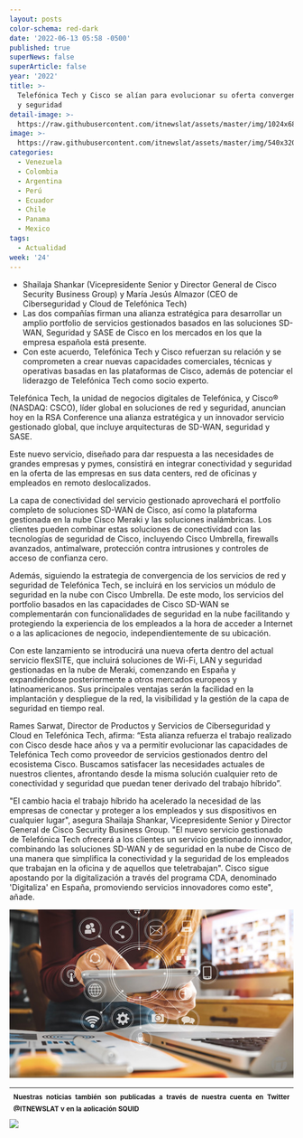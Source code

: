 ```yaml
---
layout: posts
color-schema: red-dark
date: '2022-06-13 05:58 -0500'
published: true
superNews: false
superArticle: false
year: '2022'
title: >-
  Telefónica Tech y Cisco se alían para evolucionar su oferta convergente de red
  y seguridad
detail-image: >-
  https://raw.githubusercontent.com/itnewslat/assets/master/img/1024x680/Cisco-Security-g.jpg
image: >-
  https://raw.githubusercontent.com/itnewslat/assets/master/img/540x320/Cisco-Security-p.jpg
categories:
  - Venezuela
  - Colombia
  - Argentina
  - Perú
  - Ecuador
  - Chile
  - Panama
  - Mexico
tags:
  - Actualidad
week: '24'
---
```

- Shailaja Shankar (Vicepresidente Senior y Director General de Cisco Security Business Group) y María Jesús Almazor (CEO de Ciberseguridad y Cloud de Telefónica Tech)
- Las dos compañías firman una alianza estratégica para desarrollar un amplio portfolio de servicios gestionados basados en las soluciones SD-WAN, Seguridad y SASE de Cisco en los mercados en los que la empresa española está presente.
- Con este acuerdo, Telefónica Tech y Cisco refuerzan su relación y se comprometen a crear nuevas capacidades comerciales, técnicas y operativas basadas en las plataformas de Cisco, además de potenciar el liderazgo de Telefónica Tech como socio experto.

Telefónica Tech, la unidad de negocios digitales de Telefónica, y Cisco® (NASDAQ: CSCO), líder global en soluciones de red y seguridad, anuncian hoy en la RSA Conference una alianza estratégica y un innovador servicio gestionado global, que incluye arquitecturas de SD-WAN, seguridad y SASE.
 
Este nuevo servicio, diseñado para dar respuesta a las necesidades de grandes empresas y pymes, consistirá en integrar conectividad y seguridad en la oferta de las empresas en sus data centers, red de oficinas y empleados en remoto deslocalizados.
 
La capa de conectividad del servicio gestionado aprovechará el portfolio completo de soluciones SD-WAN de Cisco, así como la plataforma gestionada en la nube Cisco Meraki y las soluciones inalámbricas. Los clientes pueden combinar estas soluciones de conectividad con las tecnologías de seguridad de Cisco, incluyendo Cisco Umbrella, firewalls avanzados, antimalware, protección contra intrusiones y controles de acceso de confianza cero.
 
Además, siguiendo la estrategia de convergencia de los servicios de red y seguridad de Telefónica Tech, se incluirá en los servicios un módulo de seguridad en la nube con Cisco Umbrella. De este modo, los servicios del portfolio basados en las capacidades de Cisco SD-WAN se complementarán con funcionalidades de seguridad en la nube facilitando y protegiendo la experiencia de los empleados a la hora de acceder a Internet o a las aplicaciones de negocio, independientemente de su ubicación.
 
Con este lanzamiento se introducirá una nueva oferta dentro del actual servicio flexSITE, que incluirá soluciones de Wi-Fi, LAN y seguridad gestionadas en la nube de Meraki, comenzando en España y expandiéndose posteriormente a otros mercados europeos y latinoamericanos. Sus principales ventajas serán la facilidad en la implantación y despliegue de la red, la visibilidad y la gestión de la capa de seguridad en tiempo real.
 
Rames Sarwat, Director de Productos y Servicios de Ciberseguridad y Cloud en Telefónica Tech, afirma: “Esta alianza refuerza el trabajo realizado con Cisco desde hace años y va a permitir evolucionar las capacidades de Telefónica Tech como proveedor de servicios gestionados dentro del ecosistema Cisco. Buscamos satisfacer las necesidades actuales de nuestros clientes, afrontando desde la misma solución cualquier reto de conectividad y seguridad que puedan tener derivado del trabajo híbrido”.
 
"El cambio hacia el trabajo híbrido ha acelerado la necesidad de las empresas de conectar y proteger a los empleados y sus dispositivos en cualquier lugar", asegura Shailaja Shankar, Vicepresidente Senior y Director General de Cisco Security Business Group. "El nuevo servicio gestionado de Telefónica Tech ofrecerá a los clientes un servicio gestionado innovador, combinando las soluciones SD-WAN y de seguridad en la nube de Cisco de una manera que simplifica la conectividad y la seguridad de los empleados que trabajan en la oficina y de aquellos que teletrabajan". Cisco sigue apostando por la digitalización a través del programa CDA, denominado 'Digitaliza' en España, promoviendo servicios innovadores como este", añade.

![](https://raw.githubusercontent.com/itnewslat/assets/master/img/540x320/Cisco-Security-p.jpg)

<table style="height: 42px;" width="569">
<tbody>
<tr>
<td style="text-align: justify;"><sub><strong>Nuestras noticias también son publicadas a través de nuestra cuenta en Twitter <a href="https://twitter.com/itnewslat?lang=es">@ITNEWSLAT</a> y en la aplicación <a href="https://squidapp.co/en/">SQUID</a></strong></sub></td>
</tr>
</tbody>
</table>

<img src="https://tracker.metricool.com/c3po.jpg?hash=56f88a41e39ab42c063cc51676587a04"/>
